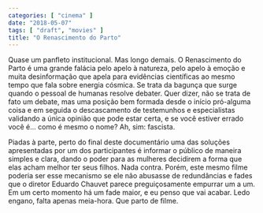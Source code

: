 ```yaml
---
categories: [ "cinema" ]
date: "2018-05-07"
tags: [ "draft", "movies" ]
title: "O Renascimento do Parto"
---
```

Quase um panfleto institucional. Mas longo demais. O Renascimento
do Parto é uma grande falácia pelo apelo à natureza, pelo apelo à
emoção e muita desinformação que apela para evidências científicas
ao mesmo tempo que fala sobre energia cósmica. Se trata da bagunça
que surge quando o pessoal de humanas resolve debater. Quer dizer,
não se trata de fato um debate, mas uma posição bem formada desde o
início pró-alguma coisa e em seguida o descascamento de testemunhos
e especialistas validando a única opinião que pode estar certa, e se
você estiver errado você é... como é mesmo o nome? Ah, sim: fascista.

Piadas à parte, perto do final deste documentário uma das soluções
apresentadas por um dos participantes é informar o público de maneira
simples e clara, dando o poder para as mulheres decidirem a forma que
elas acham melhor ter seus filhos. Nada contra. Porém, este mesmo
filme poderia ser esse mecanismo se ele não abusasse de redundâncias
e fades que o diretor Eduardo Chauvet parece preguiçosamente empurrar
um a um. Em um certo momento há um fade maior, e eu penso que vai
acabar. Ledo engano, falta apenas meia-hora. Que parto de filme.
